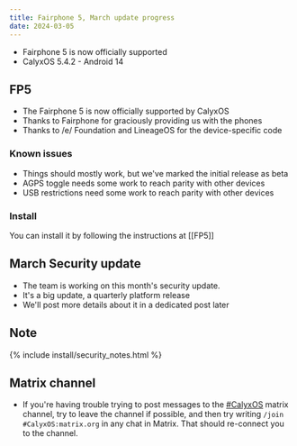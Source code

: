 ```yaml
---
title: Fairphone 5, March update progress
date: 2024-03-05
---
```


* Fairphone 5 is now officially supported
* CalyxOS 5.4.2 - Android 14

## FP5

* The Fairphone 5 is now officially supported by CalyxOS
* Thanks to Fairphone for graciously providing us with the phones
* Thanks to /e/ Foundation and LineageOS for the device-specific code

### Known issues

* Things should mostly work, but we've marked the initial release as beta
* AGPS toggle needs some work to reach parity with other devices
* USB restrictions need some work to reach parity with other devices

### Install

You can install it by following the instructions at [[FP5]]

## March Security update

* The team is working on this month's security update.
* It's a big update, a quarterly platform release
* We'll post more details about it in a dedicated post later

## Note

{% include install/security_notes.html %}

## Matrix channel

* If you're having trouble trying to post messages to the [#CalyxOS](https://app.element.io/#/room/#CalyxOS:matrix.org) matrix channel, try to leave the channel if possible, and then try writing `/join #CalyxOS:matrix.org` in any chat in Matrix. That should re-connect you to the channel.
